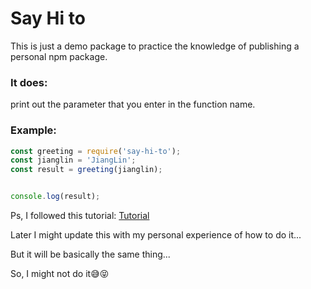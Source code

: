 # Say Hi to

This is just a demo package to practice the knowledge of publishing a personal npm package.

### It does:

print out the parameter that you enter in the function name.

### Example:

```js
const greeting = require('say-hi-to');
const jianglin = 'JiangLin';
const result = greeting(jianglin);


console.log(result);
```


Ps, I followed this tutorial:
[Tutorial](https://dev.to/therealdanvega/creating-your-first-npm-package-2ehf)

Later I might update this with my personal experience of how to do it...

But it will be basically the same thing...

So, I might not do it😅😝
